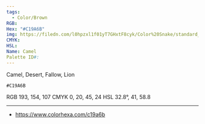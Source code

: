 ```yaml
---
tags:
  - Color/Brown
RGB: 
Hex: "#C19A6B"
img: https://filedn.com/l0hpzxl1f01yT7GHxtF8cyk/Color%20Snake/standard_csv_to_svg/C19A6B.svg
CMYK: 
HSL: 
Name: Camel
Palette ID#:
---
```

Camel, Desert, Fallow, Lion
```palette
#C19A6B
```
RGB 193, 154, 107
CMYK	0, 20, 45, 24
HSL	32.8°, 41, 58.8

---

- https://www.colorhexa.com/c19a6b
